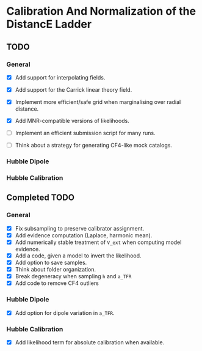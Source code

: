 # Calibration And Normalization of the DistancE Ladder


## TODO

### General
- [x] Add support for interpolating fields.
- [x] Add support for the Carrick linear theory field.
- [x] Implement more efficient/safe grid when marginalising over radial distance.
- [x] Add MNR-compatible versions of likelihoods.

- [ ] Implement an efficient submission script for many runs.
- [ ] Think about a strategy for generating CF4-like mock catalogs.

### Hubble Dipole

### Hubble Calibration

## Completed TODO

### General
- [x] Fix subsampling to preserve calibrator assignment.
- [x] Add evidence computation (Laplace, harmonic mean).
- [x] Add numerically stable treatment of `V_ext` when computing model evidence.
- [x] Add a code, given a model to invert the likelihood.
- [x] Add option to save samples.
- [x] Think about folder organization.
- [x] Break degeneracy when sampling `h` and `a_TFR`
- [x] Add code to remove CF4 outliers

### Hubble Dipole
- [x] Add option for dipole variation in `a_TFR`.

### Hubble Calibration
- [x] Add likelihood term for absolute calibration when available.